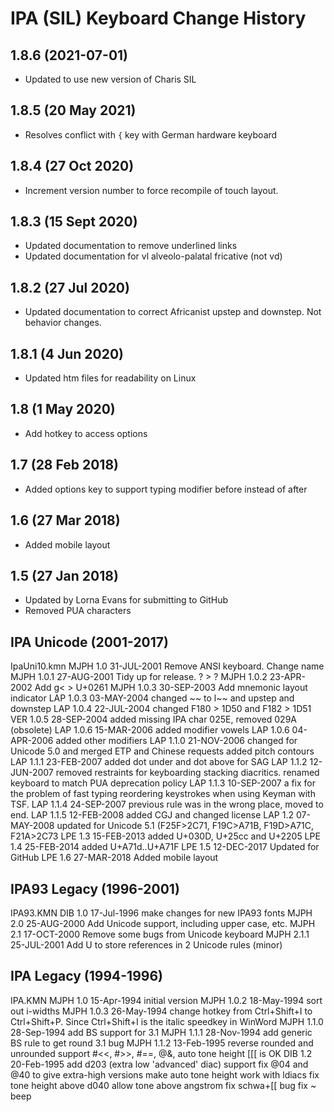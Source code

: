 IPA (SIL) Keyboard Change History
=======================

1.8.6 (2021-07-01)
----------------
* Updated to use new version of Charis SIL

1.8.5 (20 May 2021)
-------------------
* Resolves conflict with `{` key with German hardware keyboard

1.8.4 (27 Oct 2020)
-------------------
* Increment version number to force recompile of touch layout.

1.8.3 (15 Sept 2020)
-------------------
* Updated documentation to remove underlined links
* Updated documentation for vl alveolo-palatal fricative (not vd)

1.8.2 (27 Jul 2020)
-------------------
* Updated documentation to correct Africanist upstep and downstep. Not behavior changes.

1.8.1 (4 Jun 2020)
-------------------
* Updated htm files for readability on Linux

1.8 (1 May 2020)
-------------------
* Add hotkey to access options

1.7 (28 Feb 2018)
-------------------
* Added options key to support typing modifier before instead of after

1.6 (27 Mar 2018)
-------------------
* Added mobile layout

1.5 (27 Jan 2018)
-----------------
* Updated by Lorna Evans for submitting to GitHub
* Removed PUA characters

IPA Unicode (2001-2017)
-----------------
IpaUni10.kmn
MJPH  1.0     31-JUL-2001     Remove ANSI keyboard. Change name
MJPH  1.0.1   27-AUG-2001     Tidy up for release. ? > ?
MJPH  1.0.2   23-APR-2002     Add g< > U+0261
MJPH  1.0.3   30-SEP-2003     Add mnemonic layout indicator
LAP   1.0.3   03-MAY-2004     changed ~~ to l~~ and upstep and downstep
LAP   1.0.4   22-JUL-2004     changed F180 > 1D50 and F182 > 1D51
VER   1.0.5   28-SEP-2004     added missing IPA char 025E, removed 029A (obsolete)
LAP   1.0.6   15-MAR-2006     added modifier vowels
LAP   1.0.6   04-APR-2006     added other modifiers
LAP   1.1.0   21-NOV-2006     changed for Unicode 5.0 and merged ETP and Chinese requests
added pitch contours
LAP   1.1.1   23-FEB-2007     added dot under and dot above for SAG
LAP   1.1.2   12-JUN-2007     removed restraints for keyboarding stacking diacritics.
renamed keyboard to match PUA deprecation policy
LAP   1.1.3   10-SEP-2007     a fix for the problem of fast typing reordering keystrokes when using Keyman with TSF.
LAP   1.1.4   24-SEP-2007     previous rule was in the wrong place, moved to end.
LAP   1.1.5   12-FEB-2008     added CGJ and changed license
LAP   1.2     07-MAY-2008     updated for Unicode 5.1 (F25F>2C71, F19C>A71B, F19D>A71C, F21A>2C73
LPE   1.3     15-FEB-2013     added U+030D, U+25cc and U+2205
LPE   1.4     25-FEB-2014     added U+A71d..U+A71F
LPE   1.5     12-DEC-2017     Updated for GitHub
LPE   1.6    27-MAR-2018     Added mobile layout 

IPA93 Legacy (1996-2001)
-----------------
IPA93.KMN
DIB   1.0     17-Jul-1996     make changes for new IPA93 fonts
MJPH  2.0     25-AUG-2000     Add Unicode support, including upper case, etc.
MJPH  2.1     17-OCT-2000     Remove some bugs from Unicode keyboard
MJPH  2.1.1   25-JUL-2001     Add U to store references in 2 Unicode rules (minor)

IPA Legacy (1994-1996)
-----------------
IPA.KMN
MJPH  1.0     15-Apr-1994     initial version
MJPH  1.0.2   18-May-1994     sort out i-widths
MJPH  1.0.3   26-May-1994     change hotkey from Ctrl+Shift+I to
Ctrl+Shift+P. Since Ctrl+Shift+I is the italic
speedkey in WinWord
MJPH  1.1.0   28-Sep-1994     add BS support for 3.1
MJPH  1.1.1   28-Nov-1994     add generic BS rule to get round 3.1 bug
MJPH  1.1.2   13-Feb-1995     reverse rounded and unrounded
support #<<, #>>, #==, @&, auto tone height
[[[ is OK
DIB   1.2     20-Feb-1995     add d203 (extra low 'advanced' diac) support
fix @04 and @40 to give extra-high versions
make auto tone height work with ldiacs
fix tone height above d040
allow tone above angstrom
fix schwa+[[ bug
fix ~ beep
